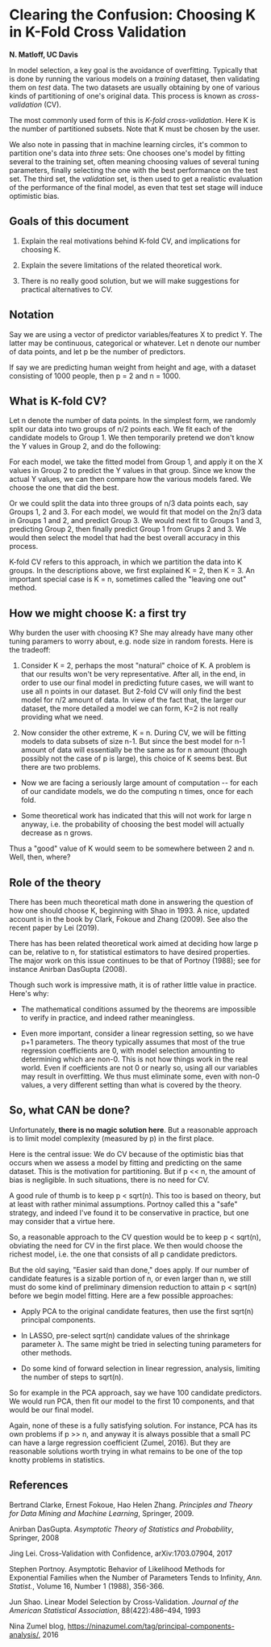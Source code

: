 #  Clearing the Confusion:  Choosing K in K-Fold Cross Validation

**N. Matloff, UC Davis**

In model selection, a key goal is the avoidance of overfitting.
Typically that is done by running the various models on a *training*
dataset, then validating them on *test* data.  The two datasets are
usually obtaining by one of various kinds of partitioning of one's
original data.  This process is known as *cross-validation* (CV).

The most commonly used form of this is *K-fold cross-validation*.  Here
K is the number of partitioned subsets.  Note that K must be chosen by
the user. 

We also note in passing that in machine learning circles, it's common to
partition one's data into *three* sets:  One chooses one's model by
fitting several to the training set, often meaning choosing values of
several tuning parameters, finally selecting the one with the best
performance on the test set.  The third set, the *validation* set, is
then used to get a realistic evaluation of the performance of the final
model, as even that test set stage will induce optimistic bias.

## Goals of this document

1.  Explain the real motivations behind K-fold CV, and implications for
    choosing K.

2.  Explain the severe limitations of the related theoretical work.

3.  There is no really good solution, but we will make suggestions for
    practical alternatives to CV.  

## Notation

Say we are using a vector of predictor variables/features X to predict
Y.  The latter may be continuous, categorical or whatever.  Let n denote
our number of data points, and let p be the number of predictors.

If say we are predicting human weight from height and age, with a
dataset consisting of 1000 people, then p = 2 and n = 1000.

## What is K-fold CV?

Let n denote the number of data points.  In the simplest form, we
randomly split our data into two groups of n/2 points each.  We fit each
of the candidate models to Group 1.  We then temporarily pretend
we don't know the Y values in Group 2, and do the following:

For each model, we take the fitted model from Group 1, and apply it on
the X values in Group 2 to predict the Y values in that group.  Since
we know the actual Y values, we can then compare how the various models
fared.  We choose the one that did the best.

Or we could split the data into three groups of n/3 data
points each, say Groups 1, 2 and 3.  For each model, we would fit that
model on the 2n/3 data in Groups 1 and 2, and predict Group 3.  We would
next fit to Groups 1 and 3, predicting Group 2, then finally predict
Group 1 from Grups 2 and 3.  We would then select the model that had the
best overall accuracy in this process.

K-fold CV refers to this approach, in which we partition the data into K
groups.  In the descriptions above, we first explained K = 2, then K = 3.  An 
important special case is K = n, sometimes called the "leaving one out" method.

## How we might choose K: a first try

Why burden the user with choosing K?  She may already have many other
tuning paramers to worry about, e.g. node size in random forests.  Here
is the tradeoff:

1.  Consider K = 2, perhaps the most "natural" choice of K.
    A problem is that our results won't be very representative.  After
all, in the end, in order to use our final model in predicting future cases,
we will want to use all n points in our dataset.  But 2-fold CV will
only find the best model for n/2 amount of data.  In view of the fact
that, the larger our dataset, the more detailed a model we can form, K=2
is not really providing what we need.

2.  Now consider the other extreme, K = n.  During CV, we will be
    fitting models to data subsets of size n-1.  But since the best model for
    n-1 amount of data will essentially be the same as for n amount
(though possibly not the case of p is large), this choice of K seems best.  But 
there are two problems.

- Now we are facing a seriously large amount of computation -- for each
  of our candidate models, we do the computing n times, once for each
fold.

- Some theoretical work has indicated that this will not work for large
  n anyway, i.e. the probability of choosing the best model will
actually decrease as n grows.

Thus a "good" value of K would seem to be somewhere between 2 and n.
Well, then, where?

## Role of the theory

There has been much theoretical math done in answering the question of
how one should choose K, beginning with Shao in 1993.  A nice, updated
account is in the book by Clark, Fokoue and Zhang (2009).  See also the
recent paper by Lei (2019).  

There has has been related theoretical work aimed at deciding how large
p can be, relative to n, for statistical estimators to have desired
properties.  The major work on this issue continues to be that of
Portnoy (1988); see for instance Anirban DasGupta (2008).

Though such work is impressive math, it is of rather little value in
practice.  Here's why:

-  The mathematical conditions assumed by the theorems are impossible to
   verify in practice, and indeed rather meaningless.

-  Even more important, consider a linear regression setting, so we have p+1
   parameters. The theory typically assumes that most of the true
regression coefficients are 0, with model selection amounting to
determining which are non-0.  This is not how things work in the real
world.  Even if coefficients are not 0 or nearly so, using all our
variables may result in overfitting.  We thus must eliminate some, even
with non-0 values, a very different setting than what is covered by the
theory.

## So, what CAN be done?

Unfortunately, **there is no magic solution here**.  But a reasonable
approach is to limit model complexity (measured by p) in the first place.  

Here is the central issue:  We do CV because of the optimistic bias that
occurs when we assess a model by fitting and predicting on the same
dataset.  This is the motivation for partitioning.  But if p << n, the
amount of bias is negligible.  In such situations, there is no need for
CV.

A good rule of thumb is to keep p < sqrt(n).  This too is based on
theory, but at least with rather minimal assumptions.  Portnoy called
this a "safe" strategy, and indeed I've found it to be conservative in
practice, but one may consider that a virtue here. 

So, a reasonable approach to the CV question would be to keep p <
sqrt(n), obviating the need for CV in the first place.  We then would
choose the richest model, i.e. the one that consists of all p candidate
predictors.

But the old saying, "Easier said than done," does apply.  If our number
of candidate features is a sizable portion of n, or even larger than n,
we still must do some kind of preliminary dimension reduction to attain
p < sqrt(n) before we begin model fitting.  Here are a few possible
approaches:

- Apply PCA to the original candidate features, then use the first
  sqrt(n) principal components.  

- In LASSO, pre-select sqrt(n) candidate values of the shrinkage parameter
  &lambda;.  The same might be tried in selecting tuning parameters for
other methods.

- Do some kind of forward selection in linear regression, analysis,
  limiting the number of steps to sqrt(n).  

So for example in the PCA approach, say we have 100 candidate
predictors.  We would run PCA, then fit our model to the first 10
components, and that would be our final model.

Again, none of these is a fully satisfying solution.  For instance, PCA
has its own problems if p >> n, and anyway it is always possible that a
small PC can have a large regression coefficient (Zumel, 2016).  But
they are reasonable solutions worth trying in what remains to be one of
the top knotty problems in statistics.

## References

Bertrand Clarke, Ernest Fokoue, Hao Helen Zhang.  *Principles and Theory
for Data Mining and Machine Learning*, Springer, 2009.

Anirban DasGupta.  *Asymptotic Theory of Statistics and Probability*,
Springer, 2008

Jing Lei.  Cross-Validation with Confidence, arXiv:1703.07904, 2017

Stephen Portnoy.  Asymptotic Behavior of Likelihood Methods for
Exponential Families when the Number of Parameters Tends to Infinity,
*Ann. Statist.*, Volume 16, Number 1 (1988), 356-366.

Jun Shao. Linear Model Selection by Cross-Validation. *Journal of the
American Statistical Association*, 88(422):486–494, 1993

Nina Zumel blog, https://ninazumel.com/tag/principal-components-analysis/,
2016

